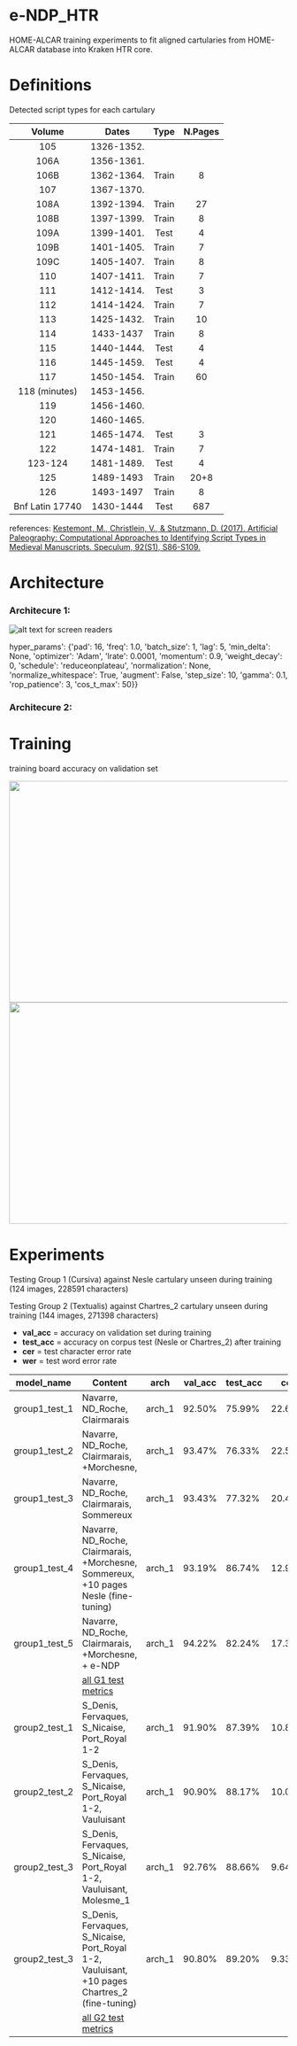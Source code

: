 # e-NDP_HTR



HOME-ALCAR training experiments to fit aligned cartularies from HOME-ALCAR database into Kraken HTR core.

# Definitions

Detected script types for each cartulary


|      Volume     |    Dates   |  Type | N.Pages |
|:---------------:|:----------:|:-----:|:-------:|
|       105       | 1326-1352. |       |         |
|       106A      | 1356-1361. |       |         |
|       106B      | 1362-1364. | Train |    8    |
|       107       | 1367-1370. |       |         |
|       108A      | 1392-1394. | Train |    27   |
|       108B      | 1397-1399. | Train |    8    |
|       109A      | 1399-1401. |  Test |    4    |
|       109B      | 1401-1405. | Train |    7    |
|       109C      | 1405-1407. | Train |    8    |
|       110       | 1407-1411. | Train |    7    |
|       111       | 1412-1414. |  Test |    3    |
|       112       | 1414-1424. | Train |    7    |
|       113       | 1425-1432. | Train |    10   |
|       114       |  1433-1437 | Train |    8    |
|       115       | 1440-1444. |  Test |    4    |
|       116       | 1445-1459. |  Test |    4    |
|       117       | 1450-1454. | Train |    60   |
|  118 (minutes)  | 1453-1456. |       |         |
|       119       | 1456-1460. |       |         |
|       120       | 1460-1465. |       |         |
|       121       | 1465-1474. |  Test |    3    |
|       122       | 1474-1481. | Train |    7    |
|     123-124     | 1481-1489. |  Test |    4    |
|       125       |  1489-1493 | Train |   20+8  |
|       126       |  1493-1497 | Train |    8    |
| Bnf Latin 17740 |  1430-1444 |  Test |   687   |

references:
[Kestemont, M., Christlein, V., & Stutzmann, D. (2017). Artificial Paleography: Computational Approaches to Identifying Script Types in Medieval Manuscripts. Speculum, 92(S1), S86-S109.](https://hal.archives-ouvertes.fr/hal-01854939/document)

# Architecture

### Architecure 1: 


![alt text for screen readers](https://gitlab.com/magistermilitum/home_alcar_kraken/-/raw/main/images/kraken_arch_1.drawio.png)

hyper_params': {'pad': 16, 'freq': 1.0, 'batch_size': 1, 'lag': 5, 'min_delta': None, 'optimizer': 'Adam', 'lrate': 0.0001, 'momentum': 0.9, 'weight_decay': 0, 'schedule': 'reduceonplateau', 'normalization': None, 'normalize_whitespace': True, 'augment': False, 'step_size': 10, 'gamma': 0.1, 'rop_patience': 3, 'cos_t_max': 50}}

### Architecure 2:

# Training



training board accuracy on validation set

<p float="left">
<img src="https://gitlab.com/magistermilitum/home_alcar_kraken/-/raw/main/images/val_acc_G1.jpg" width="546" height="400"> <img src="https://gitlab.com/magistermilitum/home_alcar_kraken/-/raw/main/images/val_acc_G2.jpg" width="546" height="400">
</p>





# Experiments

Testing Group 1 (Cursiva) against Nesle cartulary unseen during training (124 images, 228591 characters)

Testing Group 2 (Textualis) against Chartres_2 cartulary unseen during training (144 images, 271398 characters)


- **val_acc** = accuracy on validation set during training
- **test_acc** = accuracy on corpus test (Nesle or Chartres_2) after training
- **cer** = test character error rate
- **wer** = test word error rate

| model_name | Content | arch |val_acc | test_acc |cer | wer | logs |
| ------ | ------ |------ |------ |------ |------ |------ |------ |
| group1_test_1 | Navarre, ND_Roche, Clairmarais |arch_1 | 92.50% | 75.99% |22.68% |58.79% |[log_1](https://gitlab.com/magistermilitum/home_alcar_kraken/-/blob/main/logs/G1_test_1_evaluation) |
| group1_test_2 | Navarre, ND_Roche, Clairmarais, +Morchesne, |arch_1 | 93.47% | 76.33% |22.52% | 58.21% |[log_2](https://gitlab.com/magistermilitum/home_alcar_kraken/-/blob/main/logs/G1_test_2_evaluation) |
| group1_test_3 | Navarre, ND_Roche, Clairmarais, Sommereux |arch_1 |93.43% |77.32% |20.46% |54.34% | [log_3](https://gitlab.com/magistermilitum/home_alcar_kraken/-/blob/main/logs/G1_test_3_evaluation) |
| group1_test_4 | Navarre, ND_Roche, Clairmarais, +Morchesne, Sommereux, +10 pages Nesle (fine-tuning) |arch_1| 93.19% |86.74% |12.92% |37.01% |[log_4](https://gitlab.com/magistermilitum/home_alcar_kraken/-/blob/main/logs/G1_test_4_evaluation) |
| group1_test_5 | Navarre, ND_Roche, Clairmarais, +Morchesne, + e-NDP | arch_1 |94.22%| 82.24% |17.38% |48.61% |[log_5](https://gitlab.com/magistermilitum/home_alcar_kraken/-/blob/main/logs/G1_test_5_evaluation) |
||[all G1 test metrics](https://magistermilitum.gitlab.io/e-ndp_htr/)|
| group2_test_1 | S_Denis, Fervaques, S_Nicaise, Port_Royal 1-2 |arch_1| 91.90% |87.39% |10.81% |29.20%  |[log_6](https://gitlab.com/magistermilitum/home_alcar_kraken/-/blob/main/logs/G2_test_2b_evaluation) |
| group2_test_2 | S_Denis, Fervaques, S_Nicaise, Port_Royal 1-2, Vauluisant  |arch_1| 90.90% |88.17% |10.04% |26.63%  |[log_7](https://gitlab.com/magistermilitum/home_alcar_kraken/-/blob/main/logs/G2_test_1b_evaluation) |
| group2_test_3 | S_Denis, Fervaques, S_Nicaise, Port_Royal 1-2, Vauluisant, Molesme_1  |arch_1| 92.76% |88.66% |9.64% |25.20%  |[log_8](https://gitlab.com/magistermilitum/home_alcar_kraken/-/blob/main/logs/G2_test_3b_evaluation) |
| group2_test_3 | S_Denis, Fervaques, S_Nicaise, Port_Royal 1-2, Vauluisant, +10 pages Chartres_2 (fine-tuning)  |arch_1| 90.80% |89.20% |9.33% |24.83%  |[log_9] |
||[all G2 test metrics](https://gitlab.com/magistermilitum/home_alcar_kraken/-/blob/main/logs/G2_all_test_metrics.txt)|


